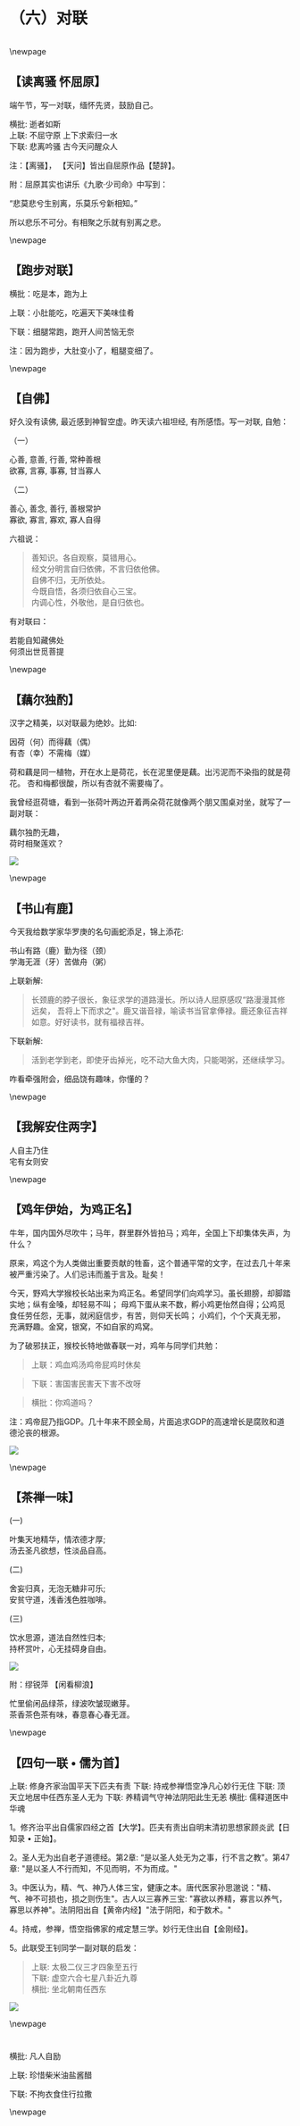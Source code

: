 # （六）对联

```{tableofcontents}
```

\newpage

## 【读离骚 怀屈原】

端午节，写一对联，缅怀先贤，鼓励自己。

横批: 逝者如斯  
上联: 不屈守原 上下求索归一水  
下联: 悲离吟骚 古今天问醒众人

注：【离骚】， 【天问】皆出自屈原作品【楚辞】。

附：屈原其实也讲乐《九歌·少司命》中写到：

“悲莫悲兮生别离，乐莫乐兮新相知。”

所以悲乐不可分。有相聚之乐就有别离之悲。


\newpage

## 【跑步对联】

横批：吃是本，跑为上 

上联：小肚能吃，吃遍天下美味佳肴  

下联：细腿常跑，跑开人间苦恼无奈 

注：因为跑步，大肚变小了，粗腿变细了。


\newpage

## 【自佛】

好久没有读佛, 最近感到神智空虚。昨天读六祖坦经, 有所感悟。写一对联, 自勉：

（一）

心善, 意善, 行善, 常种善根  
欲寡, 言寡, 事寡, 甘当寡人

（二）

善心, 善念, 善行, 善根常护  
寡欲, 寡言, 寡欢, 寡人自得


六祖说：

> 善知识。各自观察，莫错用心。  
> 经文分明言自归依佛，不言归依他佛。  
> 自佛不归，无所依处。  
> 今既自悟，各须归依自心三宝。  
> 内调心性，外敬他，是自归依也。

有对联曰：

若能自知藏佛处  
何须出世觅菩提

\newpage

## 【藕尔独酌】

汉字之精美，以对联最为绝妙。比如:

因荷（何）而得藕（偶）   
有杏（幸）不需梅（媒）

荷和藕是同一植物，开在水上是荷花，长在泥里便是藕。出污泥而不染指的就是荷花。
杏和梅都很酸，所以有杏就不需要梅了。

我曾经逛荷塘，看到一张荷叶两边开着两朵荷花就像两个朋又围桌对坐，就写了一副对联：

藕尔独酌无趣，   
荷时相聚莲欢？

![](src/01_classic_poems/06_dui_lian/04.jpg)

\newpage

## 【书山有鹿】

今天我给数学家华罗庚的名句画蛇添足，锦上添花:

书山有路（鹿）勤为径（颈）    
学海无涯（牙）苦做舟（粥） 

上联新解: 

> 长颈鹿的脖子很长，象征求学的道路漫长。所以诗人屈原感叹“路漫漫其修远矣，
> 吾将上下而求之"。鹿又谐音禄，喻读书当官拿俸禄。鹿还象征吉祥如意。好好读书，就有福禄吉祥。

下联新解: 

> 活到老学到老，即使牙齿掉光，吃不动大鱼大肉，只能喝粥，还继续学习。     

咋看牵强附会，细品饶有趣味，你懂的？ 

\newpage

## 【我解安住两字】

人自主乃住  
宅有女则安

\newpage

## 【鸡年伊始，为鸡正名】

牛年，国内国外尽吹牛；马年，群里群外皆拍马；鸡年，全国上下却集体失声，为什么？

原来，鸡这个为人类做出重要贡献的牲畜，这个普通平常的文字，在过去几十年来被严重污染了。人们忌讳而羞于言及。耻矣！

今天，野鸡大学猴校长站出来为鸡正名。希望同学们向鸡学习。虽长翅膀，却脚踏实地；纵有金嗓，却轻易不叫；
母鸡下蛋从来不数，孵小鸡更怡然自得；公鸡觅食任劳任怨，无事，就闲庭信步，有苦，则仰天长鸣；
小鸡们，个个天真无邪，充满野趣。金窝，银窝，不如自家的鸡窝。

为了破邪扶正，猴校长特地做春联一对，鸡年与同学们共勉：

> 上联：鸡血鸡汤鸡帝屁鸡时休矣

> 下联：害国害民害天下害不改呀

> 横批：你鸡道吗？

注：鸡帝屁乃指GDP。几十年来不顾全局，片面追求GDP的高速增长是腐败和道德沦丧的根源。

![](src/01_classic_poems/06_dui_lian/07.png)

\newpage

## 【茶禅一味】

(一)

叶集天地精华，情浓德才厚;  
汤去圣凡欲想，性淡品自高。

(二)

舍妄归真，无泡无糖非可乐;  
安贫守道，浅香浅色胜咖啡。

(三)

饮水思源，道法自然性归本;  
持杯赏叶，心无挂碍身自由。

![](src/01_classic_poems/06_dui_lian/08.jpg)

附：缪锐萍 【闲看柳浪】

忙里偷闲品绿茶，绿波吹皱现嫩芽。  
茶香茶色茶有味，春意春心春无涯。

\newpage

## 【四句一联 • 儒为首】

上联: 修身齐家治国平天下匹夫有责
下联: 持戒参禅悟空净凡心妙行无住
下联: 顶天立地居中任西东圣人无为
下联: 养精调气守神法阴阳此生无恙
横批: 儒释道医中华魂

1。修齐治平出自儒家四经之首【大学】。匹夫有责出自明末清初思想家顾炎武【日知录 • 正始】。

2。圣人无为出自老子道德经。第2章: “是以圣人处无为之事，行不言之教”。第47章: "是以圣人不行而知，不见而明，不为而成。"

3。中医认为，精、气、神乃人体三宝，健康之本。唐代医家孙思邈说："精、气、神不可损也，损之则伤生"。古人以三寡养三宝: "寡欲以养精，寡言以养气，寡思以养神"。法阴阳出自【黄帝内经】"法于阴阳，和于数术。"

4。持戒，参禅，悟空指佛家的戒定慧三学。妙行无住出自【金刚经】。

5。此联受王钊同学一副对联的启发：

> 上联: 太极二仪三才四象至五行  
> 下联: 虚空六合七星八卦近九尊  
> 横批: 坐北朝南任西东

![](src/01_classic_poems/06_dui_lian/09.jpg)

\newpage

#
横批: 凡人自励

上联: 珍惜柴米油盐酱醋

下联: 不拘衣食住行拉撒


\newpage

